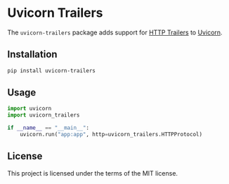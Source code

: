 <!-- There's a synchronization between `docs/package/uvicorn-trailers.md` and `src/python/uvicorn-trailers/README.md` -->
# Uvicorn Trailers

The `uvicorn-trailers` package adds support for [HTTP Trailers] to [Uvicorn].

## Installation

```bash
pip install uvicorn-trailers
```

## Usage

```py
import uvicorn
import uvicorn_trailers

if __name__ == "__main__":
    uvicorn.run("app:app", http=uvicorn_trailers.HTTPProtocol)
```

## License

This project is licensed under the terms of the MIT license.

[Uvicorn]: https://www.uvicorn.org
[HTTP Trailers]: https://asgi.readthedocs.io/en/latest/extensions.html#http-trailers
